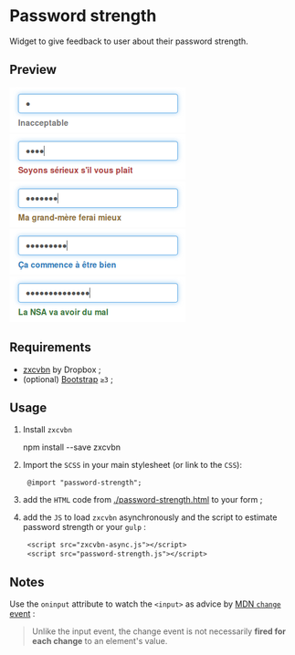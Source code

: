 # Password strength

Widget to give feedback to user about their password strength. 

## Preview

![password strength is 0 out of 4](preview/password-strength-0.png "password-strength is 0/4")
![password strength is 1 out of 4](preview/password-strength-1.png "password-strength is 1/4")
![password strength is 2 out of 4](preview/password-strength-2.png "password-strength is 2/4")
![password strength is 3 out of 4](preview/password-strength-3.png "password-strength is 3/4")
![password strength is 4 out of 4](preview/password-strength-4.png "password-strength is 4/4")

## Requirements

* [zxcvbn](https://github.com/dropbox/zxcvbn) by Dropbox ;
* (optional) [Bootstrap](http://getbootstrap.com/) `≥3` ;

## Usage

1. Install `zxcvbn`
 
    npm install --save zxcvbn 

2. Import the `SCSS` in your main stylesheet (or link to the `CSS`): 

        @import "password-strength";
        
2. add the `HTML` code from [./password-strength.html](./password-strength.html) to your form ;

3. add the `JS` to load `zxcvbn` asynchronously and the script to estimate password strength or your `gulp` :

        <script src="zxcvbn-async.js"></script>
        <script src="password-strength.js"></script>

## Notes

Use the `oninput` attribute to watch the `<input>` as advice by [MDN `change` event](https://developer.mozilla.org/en-US/docs/Web/Events/change) :

> Unlike the input event, the change event is not necessarily **fired 
> for each change** to an element's value.